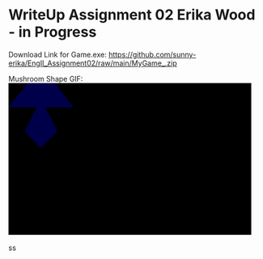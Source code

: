 # WriteUp Assignment 02 Erika Wood - in Progress

Download Link for Game.exe: https://github.com/sunny-erika/EngII_Assignment02/raw/main/MyGame_.zip

Mushroom Shape GIF: 
![ReleaseX64MyGame](https://github.com/sunny-erika/EngII_Assignment02/blob/main/WindowCapture_GameExe.gif)

ss
